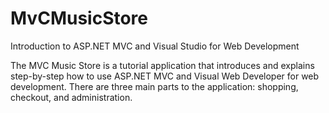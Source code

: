 # MvCMusicStore
Introduction to ASP.NET MVC and Visual Studio for Web Development

The MVC Music Store is a tutorial application that introduces and explains step-by-step how to use ASP.NET MVC and Visual Web Developer for web development.
There are three main parts to the application: shopping, checkout, and administration.

